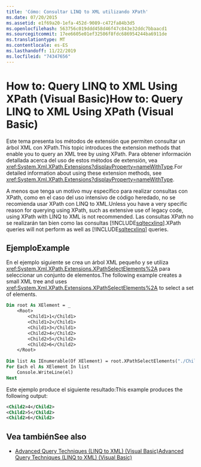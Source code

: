 ```yaml
---
title: 'Cómo: Consultar LINQ to XML utilizando XPath'
ms.date: 07/20/2015
ms.assetid: e1f69a20-1efa-452d-9089-c472fa84b3d5
ms.openlocfilehash: 563756c019ddd458d46f47c843e32ddc7bbaacd1
ms.sourcegitcommit: 17ee6605e01ef32506f8fdc686954244ba6911de
ms.translationtype: MT
ms.contentlocale: es-ES
ms.lasthandoff: 11/22/2019
ms.locfileid: "74347656"
---
```

# <a name="how-to-query-linq-to-xml-using-xpath-visual-basic"></a><span data-ttu-id="53a6f-102">How to: Query LINQ to XML Using XPath (Visual Basic)</span><span class="sxs-lookup"><span data-stu-id="53a6f-102">How to: Query LINQ to XML Using XPath (Visual Basic)</span></span>
<span data-ttu-id="53a6f-103">Este tema presenta los métodos de extensión que permiten consultar un árbol XML con XPath.</span><span class="sxs-lookup"><span data-stu-id="53a6f-103">This topic introduces the extension methods that enable you to query an XML tree by using XPath.</span></span> <span data-ttu-id="53a6f-104">Para obtener información detallada acerca del uso de estos métodos de extensión, vea <xref:System.Xml.XPath.Extensions?displayProperty=nameWithType>.</span><span class="sxs-lookup"><span data-stu-id="53a6f-104">For detailed information about using these extension methods, see <xref:System.Xml.XPath.Extensions?displayProperty=nameWithType>.</span></span>  
  
 <span data-ttu-id="53a6f-105">A menos que tenga un motivo muy específico para realizar consultas con XPath, como en el caso del uso intensivo de código heredado, no se recomienda usar XPath con LINQ to XML.</span><span class="sxs-lookup"><span data-stu-id="53a6f-105">Unless you have a very specific reason for querying using XPath, such as extensive use of legacy code, using XPath with LINQ to XML is not recommended.</span></span> <span data-ttu-id="53a6f-106">Las consultas XPath no se realizarán tan bien como las consultas [!INCLUDE[sqltecxlinq](~/includes/sqltecxlinq-md.md)].</span><span class="sxs-lookup"><span data-stu-id="53a6f-106">XPath queries will not perform as well as [!INCLUDE[sqltecxlinq](~/includes/sqltecxlinq-md.md)] queries.</span></span>  
  
## <a name="example"></a><span data-ttu-id="53a6f-107">Ejemplo</span><span class="sxs-lookup"><span data-stu-id="53a6f-107">Example</span></span>  
 <span data-ttu-id="53a6f-108">En el ejemplo siguiente se crea un árbol XML pequeño y se utiliza <xref:System.Xml.XPath.Extensions.XPathSelectElements%2A> para seleccionar un conjunto de elementos.</span><span class="sxs-lookup"><span data-stu-id="53a6f-108">The following example creates a small XML tree and uses <xref:System.Xml.XPath.Extensions.XPathSelectElements%2A> to select a set of elements.</span></span>  
  
```vb  
Dim root As XElement = _  
    <Root>  
        <Child1>1</Child1>  
        <Child1>2</Child1>  
        <Child1>3</Child1>  
        <Child2>4</Child2>  
        <Child2>5</Child2>  
        <Child2>6</Child2>  
    </Root>  
  
Dim list As IEnumerable(Of XElement) = root.XPathSelectElements("./Child2")  
For Each el As XElement In list  
    Console.WriteLine(el)  
Next  
```  
  
 <span data-ttu-id="53a6f-109">Este ejemplo produce el siguiente resultado:</span><span class="sxs-lookup"><span data-stu-id="53a6f-109">This example produces the following output:</span></span>  
  
```xml  
<Child2>4</Child2>  
<Child2>5</Child2>  
<Child2>6</Child2>  
```  
  
## <a name="see-also"></a><span data-ttu-id="53a6f-110">Vea también</span><span class="sxs-lookup"><span data-stu-id="53a6f-110">See also</span></span>

- [<span data-ttu-id="53a6f-111">Advanced Query Techniques (LINQ to XML) (Visual Basic)</span><span class="sxs-lookup"><span data-stu-id="53a6f-111">Advanced Query Techniques (LINQ to XML) (Visual Basic)</span></span>](../../../../visual-basic/programming-guide/concepts/linq/advanced-query-techniques-linq-to-xml.md)
